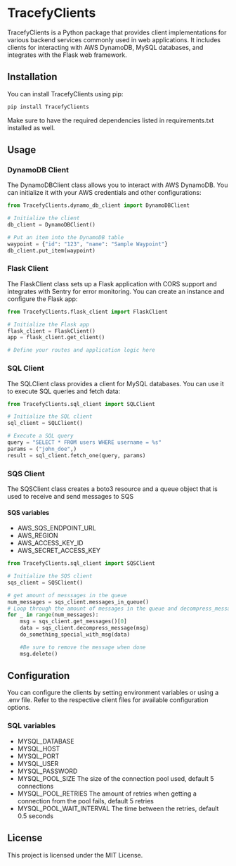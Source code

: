 # TracefyClients

TracefyClients is a Python package that provides client implementations for various backend services commonly used in
web applications. It includes clients for interacting with AWS DynamoDB, MySQL databases, and integrates with the Flask
web framework.

## Installation

You can install TracefyClients using pip:

```bash
pip install TracefyClients
``` 

Make sure to have the required dependencies listed in requirements.txt installed as well.

## Usage

### DynamoDB Client

The DynamoDBClient class allows you to interact with AWS DynamoDB. You can initialize it with your AWS credentials and
other configurations:

```python
from TracefyClients.dynamo_db_client import DynamoDBClient

# Initialize the client
db_client = DynamoDBClient()

# Put an item into the DynamoDB table
waypoint = {"id": "123", "name": "Sample Waypoint"}
db_client.put_item(waypoint)
```

### Flask Client

The FlaskClient class sets up a Flask application with CORS support and integrates with Sentry for error monitoring. You
can create an instance and configure the Flask app:

```python
from TracefyClients.flask_client import FlaskClient

# Initialize the Flask app
flask_client = FlaskClient()
app = flask_client.get_client()

# Define your routes and application logic here
```

### SQL Client

The SQLClient class provides a client for MySQL databases. You can use it to execute SQL queries and fetch data:

```python
from TracefyClients.sql_client import SQLClient

# Initialize the SQL client
sql_client = SQLClient()

# Execute a SQL query
query = "SELECT * FROM users WHERE username = %s"
params = ("john_doe",)
result = sql_client.fetch_one(query, params)
```

### SQS Client
The SQSClient class creates a boto3 resource and a queue object that is used to receive and send messages to SQS
#### SQS variables
* AWS_SQS_ENDPOINT_URL
* AWS_REGION
* AWS_ACCESS_KEY_ID
* AWS_SECRET_ACCESS_KEY
```python
from TracefyClients.sql_client import SQSClient

# Initialize the SQS client
sqs_client = SQSClient()

# get amount of messsages in the queue
num_messages = sqs_client.messages_in_queue()
# Loop through the amount of messages in the queue and decompress_message
for _ in range(num_messages):
    msg = sqs_client.get_messages()[0]
    data = sqs_client.decompress_message(msg)
    do_something_special_with_msg(data)

    #Be sure to remove the message when done
    msg.delete()

```


## Configuration

You can configure the clients by setting environment variables or using a .env file. Refer to the respective client
files for available configuration options.

### SQL variables
* MYSQL_DATABASE
* MYSQL_HOST
* MYSQL_PORT
* MYSQL_USER
* MYSQL_PASSWORD
* MYSQL_POOL_SIZE           The size of the connection pool used, default 5 connections
* MYSQL_POOL_RETRIES        The amount of retries when getting a connection from the pool fails, default 5 retries
* MYSQL_POOL_WAIT_INTERVAL  The time between the retries, default 0.5 seconds

## License

This project is licensed under the MIT License.
